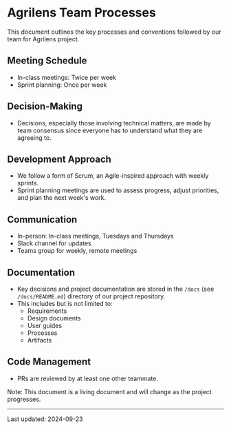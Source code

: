 # Agrilens Team Processes

This document outlines the key processes and conventions followed by our team for Agrilens project.

## Meeting Schedule

- In-class meetings: Twice per week
- Sprint planning: Once per week

## Decision-Making

- Decisions, especially those involving technical matters, are made by team consensus since everyone has to understand what they are agreeing to. 

## Development Approach

- We follow a form of Scrum, an Agile-inspired approach with weekly sprints.
- Sprint planning meetings are used to assess progress, adjust priorities, and plan the next week's work.

## Communication

- In-person: In-class meetings, Tuesdays and Thursdays
- Slack channel for updates
- Teams group for weekly, remote meetings

## Documentation

- Key decisions and project documentation are stored in the `/docs` (see `/docs/README.md`) directory of our project repository.
- This includes but is not limited to:
  - Requirements
  - Design documents
  - User guides
  - Processes
  - Artifacts

## Code Management

- PRs are reviewed by at least one other teammate.

Note: This document is a living document and will change as the project progresses.

---

Last updated: 2024-09-23